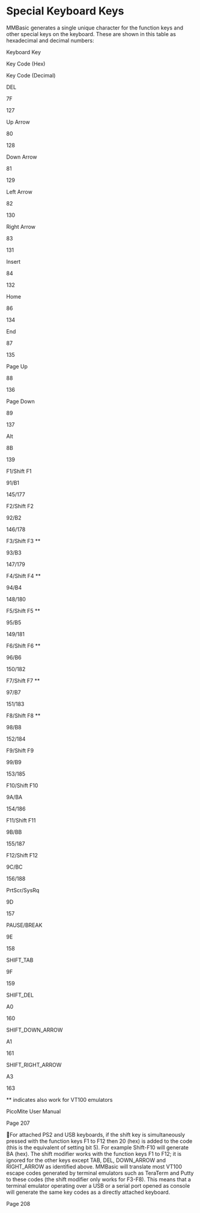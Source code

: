 # Special Keyboard Keys

MMBasic generates a single unique character for the function keys and other special keys on the keyboard.
These are shown in this table as hexadecimal and decimal numbers:

Keyboard Key

Key Code
(Hex)

Key Code
(Decimal)

DEL

7F

127

Up Arrow

80

128

Down Arrow

81

129

Left Arrow

82

130

Right Arrow

83

131

Insert

84

132

Home

86

134

End

87

135

Page Up

88

136

Page Down

89

137

Alt

8B

139

F1/Shift F1

91/B1

145/177

F2/Shift F2

92/B2

146/178

F3/Shift F3 **

93/B3

147/179

F4/Shift F4 **

94/B4

148/180

F5/Shift F5 **

95/B5

149/181

F6/Shift F6 **

96/B6

150/182

F7/Shift F7 **

97/B7

151/183

F8/Shift F8 **

98/B8

152/184

F9/Shift F9

99/B9

153/185

F10/Shift F10

9A/BA

154/186

F11/Shift F11

9B/BB

155/187

F12/Shift F12

9C/BC

156/188

PrtScr/SysRq

9D

157

PAUSE/BREAK

9E

158

SHIFT_TAB

9F

159

SHIFT_DEL

A0

160

SHIFT_DOWN_ARROW

A1

161

SHIFT_RIGHT_ARROW

A3

163

** indicates also work for VT100 emulators

PicoMite User Manual

Page 207

For attached PS2 and USB keyboards, if the shift key is simultaneously pressed with the function keys F1 to
F12 then 20 (hex) is added to the code (this is the equivalent of setting bit 5). For example Shift-F10 will
generate BA (hex).
The shift modifier works with the function keys F1 to F12; it is ignored for the other keys except TAB, DEL,
DOWN_ARROW and RIGHT_ARROW as identified above. MMBasic will translate most VT100 escape
codes generated by terminal emulators such as TeraTerm and Putty to these codes (the shift modifier only
works for F3-F8). This means that a terminal emulator operating over a USB or a serial port opened as console
will generate the same key codes as a directly attached keyboard.

Page 208
